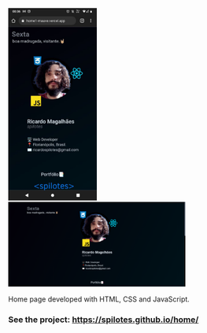 <img src="./img/mobile-home.jpeg" width="180px">
<img src="./img/desktop-home.png" width="360px">

Home page developed with HTML, CSS and JavaScript.
### See the project: https://spilotes.github.io/home/
